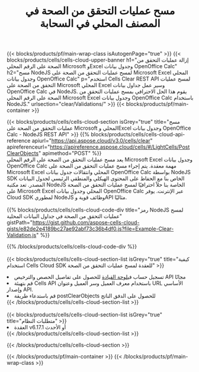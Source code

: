 ﻿---
title:  مسح عمليات التحقق من الصحة في المصنف المحلي في السحابة
description: واجهات برمجة التطبيقات السحابية ومجموعات SDK لمسح عمليات التحقق من الصحة على Microsoft Excel وOpenOffice Calc. مسح عمليات التحقق من الصحة على جداول البيانات المحلية بواسطة Cells Cloud API. يدعم SDK أنواع لغات التطوير. وهي تشمل Android وC# وGo وJava وNodeJS وPerl وPHP وPython وRuby وswift.
---
{{< blocks/products/pf/main-wrap-class isAutogenPage="true" >}}
{{< blocks/products/cells/cells-cloud-upper-banner h1="إزالة عمليات التحقق من الصحة على الرقم المحلي Microsoft وExcel وجدول بيانات OpenOffice Calc" h2="مسح NodeJS لمسح عمليات التحقق من الصحة على Microsoft Excel المحلي وجدول بيانات OpenOffice Calc" p="استخدم Cells Clear REST API لمسح عمليات التحقق من الصحة على Microsoft المحلي Excel وسير عمل جداول بيانات OpenOffice Calc في NodeJS. يقوم هذا الحل الاحترافي بمسح عمليات التحقق من الصحة على الرقم المحلي Microsoft Excel وجدول بيانات OpenOffice Calc باستخدام NodeJS." urlsection="clear/Validations/" >}}
{{< blocks/products/pf/main-container >}}

{{< blocks/products/cells/cells-cloud-section isGrey="true" title="مسح عمليات التحقق من الصحة على Microsoft المحلي وExcel وجدول بيانات OpenOffice Calc - NodeJS REST API" >}}
{{% blocks/products/cells/cells-cloud-api-reference apiurl="https://api.aspose.cloud/v3.0/cells/clear" apireferenceurl="https://apireference.aspose.cloud/cells/#/LightCells/PostClearObjects" apimethod="POST" %}}
<br/>
يعد مسح عمليات التحقق من الصحة على الرقم المحلي Microsoft Excel وجدول بيانات OpenOffice Calc مهمة معقدة. يتم إجراء مسح عمليات التحقق من الصحة على Microsoft Excel المحلي وانتقالات جدول بيانات OpenOffice Calc بواسطة NodeJS SDK الخاص بنا مع الحفاظ على المحتوى الهيكلي والمنطقي الرئيسي لجدول البيانات المصدر. تعد مكتبة NodeJS الخاصة بنا حلاً احترافيًا لمسح عمليات التحقق من الصحة على Microsoft Excel المحلي وجدول بيانات OpenOffice Calc عبر الإنترنت. يوفر Cloud SDK لمطوري NodeJS وظائف قوية وAPI مثاليًا.
<br/>
<br/>
{{% blocks/products/cells/cells-cloud-code-div title="رمز NodeJS لمسح عمليات التحقق من الصحة في جداول البيانات المحلية" gistPath="https://gist.github.com/aspose-cells-cloud-gists/e82de2e4189bc27ae92abf73c36b4df0.js?file=Example-Clear-Validation.js" %}}
  
{{% /blocks/products/cells/cells-cloud-code-div %}}
<br/>
<br/>
{{< blocks/products/cells/cells-cloud-section-list isGrey="true" title="كيفية استخدام Cells Cloud SDK للعقدة لمسح عمليات التحقق من الصحة" >}}
<li> تسجيل حساب في<a href="https://dashboard.aspose.cloud/">لوحة القيادة</a> للحصول على تفاصيل الحصص والترخيص API مجانًا</li>
<li>قم بتهيئة Cells API باستخدام معرف العميل وسر العميل وعنوان URL الأساسي وإصدار API.</li>
<li>قم باستدعاء طريقة postClearObjects للحصول على الدفق الناتج</li>
{{< /blocks/products/cells/cells-cloud-section-list >}}
<br/>
<br/>
{{< blocks/products/cells/cells-cloud-section-list isGrey="true" title="متطلبات النظام" >}}
<li>العقدة v6.17.1 أو الأحدث</li>
{{< /blocks/products/cells/cells-cloud-section-list >}}

{{< /blocks/products/cells/cells-cloud-section >}}

{{< /blocks/products/pf/main-container >}}
{{< /blocks/products/pf/main-wrap-class >}}
